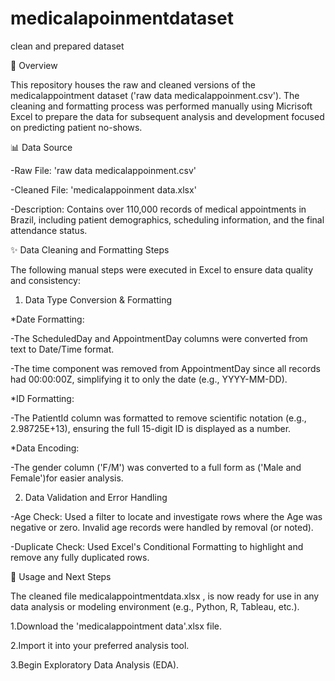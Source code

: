 # medicalapoinmentdataset
clean and prepared dataset

🎯 Overview

This repository houses the raw and cleaned versions of the medicalappointment dataset ('raw data medicalappoinment.csv'). The cleaning and formatting process was performed manually using Micrisoft Excel to prepare the data for subsequent analysis and development focused on predicting patient no-shows.

📊 Data Source

-Raw File: 'raw data medicalappoinment.csv'

-Cleaned File: 'medicalappoinment data.xlsx'

-Description: Contains over 110,000 records of medical appointments in Brazil, including patient demographics, scheduling information, and the final attendance status.

✨ Data Cleaning and Formatting Steps

The following manual steps were executed in Excel to ensure data quality and consistency:

1. Data Type Conversion & Formatting
   
*Date Formatting:

 -The ScheduledDay and AppointmentDay columns were converted from text to Date/Time format.

 -The time component was removed from AppointmentDay since all records had 00:00:00Z, simplifying it to only the date (e.g., YYYY-MM-DD).

*ID Formatting:

 -The PatientId column was formatted to remove scientific notation (e.g., 2.98725E+13), ensuring the full 15-digit ID is displayed as a number.

*Data Encoding:

 -The gender column ('F/M') was converted to a full form as ('Male and Female')for easier analysis. 

2. Data Validation and Error Handling
   
 -Age Check: Used a filter to locate and investigate rows where the Age was negative or zero. Invalid age records were handled by removal (or noted).

 -Duplicate Check: Used Excel's Conditional Formatting to highlight and remove any fully duplicated rows.

🚀 Usage and Next Steps

The cleaned file medicalappointmentdata.xlsx , is now ready for use in any data analysis or modeling environment (e.g., Python, R, Tableau, etc.).

 1.Download the 'medicalappointment data'.xlsx file.

 2.Import it into your preferred analysis tool.

 3.Begin Exploratory Data Analysis (EDA).


